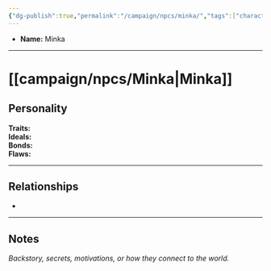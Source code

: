 ```yaml
---
{"dg-publish":true,"permalink":"/campaign/npcs/minka/","tags":["character","npc"],"created":"2025-10-28T21:40:34.049-07:00","updated":"2025-10-29T13:47:36.575-07:00"}
---
```



<p><span><ul>
<li dir="auto"><strong>Name:</strong> Minka</li>
</ul></span></p>

---

# [[campaign/npcs/Minka\|Minka]]

## Personality
**Traits:**  
**Ideals:**  
**Bonds:**  
**Flaws:**  

---

## Relationships
- 

---

## Notes
*Backstory, secrets, motivations, or how they connect to the world.*